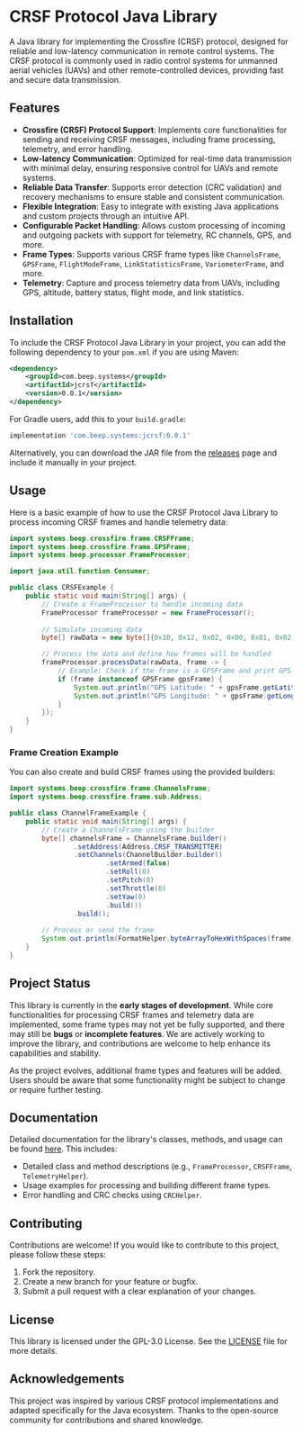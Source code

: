 # CRSF Protocol Java Library

A Java library for implementing the Crossfire (CRSF) protocol, designed for reliable and low-latency communication in remote control systems. The CRSF protocol is commonly used in radio control systems for unmanned aerial vehicles (UAVs) and other remote-controlled devices, providing fast and secure data transmission.

## Features

- **Crossfire (CRSF) Protocol Support**: Implements core functionalities for sending and receiving CRSF messages, including frame processing, telemetry, and error handling.
- **Low-latency Communication**: Optimized for real-time data transmission with minimal delay, ensuring responsive control for UAVs and remote systems.
- **Reliable Data Transfer**: Supports error detection (CRC validation) and recovery mechanisms to ensure stable and consistent communication.
- **Flexible Integration**: Easy to integrate with existing Java applications and custom projects through an intuitive API.
- **Configurable Packet Handling**: Allows custom processing of incoming and outgoing packets with support for telemetry, RC channels, GPS, and more.
- **Frame Types**: Supports various CRSF frame types like `ChannelsFrame`, `GPSFrame`, `FlightModeFrame`, `LinkStatisticsFrame`, `VariometerFrame`, and more.
- **Telemetry**: Capture and process telemetry data from UAVs, including GPS, altitude, battery status, flight mode, and link statistics.

## Installation

To include the CRSF Protocol Java Library in your project, you can add the following dependency to your `pom.xml` if you are using Maven:

```xml
<dependency>
    <groupId>com.beep.systems</groupId>
    <artifactId>jcrsf</artifactId>
    <version>0.0.1</version>
</dependency>
```

For Gradle users, add this to your `build.gradle`:

```groovy
implementation 'com.beep.systems:jcrsf:0.0.1'
```

Alternatively,
you can download the JAR file from the [releases](https://github.com/beep-systems/jcrsf/releases) page and include it manually in your project.

## Usage

Here is a basic example of how to use the CRSF Protocol Java Library to process incoming CRSF frames and handle telemetry data:

```java
import systems.beep.crossfire.frame.CRSFFrame;
import systems.beep.crossfire.frame.GPSFrame;
import systems.beep.processor.FrameProcessor;

import java.util.function.Consumer;

public class CRSFExample {
    public static void main(String[] args) {
        // Create a FrameProcessor to handle incoming data
        FrameProcessor frameProcessor = new FrameProcessor();
        
        // Simulate incoming data
        byte[] rawData = new byte[]{0x10, 0x12, 0x02, 0x00, 0x01, 0x02, 0x03};

        // Process the data and define how frames will be handled
        frameProcessor.processData(rawData, frame -> {
            // Example: Check if the frame is a GPSFrame and print GPS data
            if (frame instanceof GPSFrame gpsFrame) {
                System.out.println("GPS Latitude: " + gpsFrame.getLatitude());
                System.out.println("GPS Longitude: " + gpsFrame.getLongitude());
            }
        });
    }
}
```

### Frame Creation Example

You can also create and build CRSF frames using the provided builders:

```java
import systems.beep.crossfire.frame.ChannelsFrame;
import systems.beep.crossfire.frame.sub.Address;

public class ChannelFrameExample {
    public static void main(String[] args) {
        // Create a ChannelsFrame using the builder
        byte[] channelsFrame = ChannelsFrame.builder()
                .setAddress(Address.CRSF_TRANSMITTER)
                .setChannels(ChannelBuilder.builder()
                        .setArmed(false)
                        .setRoll(0)
                        .setPitch(0)
                        .setThrottle(0)
                        .setYaw(0)
                        .build())
                .build();
        
        // Process or send the frame
        System.out.println(FormatHelper.byteArrayToHexWithSpaces(frame));
    }
}
```

## Project Status

This library is currently in the **early stages of development**. While core functionalities for processing CRSF frames and telemetry data are implemented, some frame types may not yet be fully supported, and there may still be **bugs** or **incomplete features**. We are actively working to improve the library, and contributions are welcome to help enhance its capabilities and stability.

As the project evolves, additional frame types and features will be added. Users should be aware that some functionality might be subject to change or require further testing.


## Documentation

Detailed documentation for the library's classes, methods, and usage can be found [here](https://github.com/beep-systems/jcrsf/wiki). This includes:
- Detailed class and method descriptions (e.g., `FrameProcessor`, `CRSFFrame`, `TelemetryHelper`).
- Usage examples for processing and building different frame types.
- Error handling and CRC checks using `CRCHelper`.

## Contributing

Contributions are welcome! If you would like to contribute to this project, please follow these steps:
1. Fork the repository.
2. Create a new branch for your feature or bugfix.
3. Submit a pull request with a clear explanation of your changes.

## License

This library is licensed under the GPL-3.0 License. See the [LICENSE](https://github.com/beep-systems/jcrsf/blob/master/LICENSE) file for more details.

## Acknowledgements

This project was inspired by various CRSF protocol implementations and adapted specifically for the Java ecosystem.
Thanks to the open-source community for contributions and shared knowledge.
